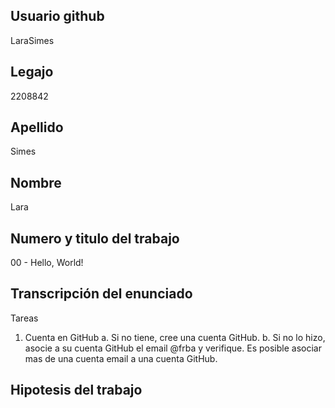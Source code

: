## Usuario github
LaraSimes
## Legajo
2208842
## Apellido
Simes
## Nombre
Lara
## Numero y titulo del trabajo
00 - Hello, World!
## Transcripción del enunciado
Tareas
1. Cuenta en GitHub
a. Si no tiene, cree una cuenta GitHub.
b. Si no lo hizo, asocie a su cuenta GitHub el email @frba y verifique. Es posible
asociar mas de una cuenta email a una cuenta GitHub.

## Hipotesis del trabajo
